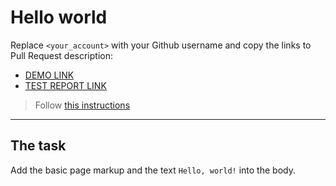 # Hello world
Replace `<your_account>` with your Github username and copy the links to Pull Request description:
- [DEMO LINK](https://ap-solution.github.io/layout_hello-world/)
- [TEST REPORT LINK](https://ap-solution.github.io/layout_hello-world/report/html_report/)

> Follow [this instructions](https://mate-academy.github.io/layout_task-guideline/#how-to-solve-the-layout-tasks-on-github)
___

## The task
Add the basic page markup and the text `Hello, world!` into the body.
